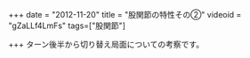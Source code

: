 +++
date = "2012-11-20"
title = "股関節の特性その②"
videoid = "gZaLLf4LmFs"
tags=["股関節"]

+++
ターン後半から切り替え局面についての考察です。
